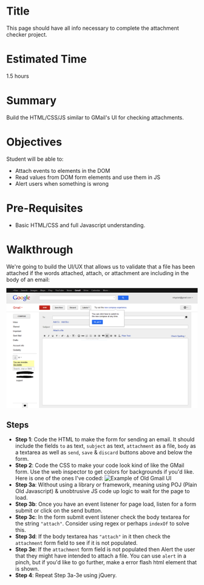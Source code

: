 # Title
This page should have all info necessary to complete the attachment checker project.

# Estimated Time
1.5 hours

# Summary
Build the HTML/CSS/JS similar to GMail's UI for checking attachments.

# Objectives
Student will be able to:
- Attach events to elements in the DOM
- Read values from DOM form elements and use them in JS
- Alert users when something is wrong

# Pre-Requisites
- Basic HTML/CSS and full Javascript understanding.

# Walkthrough
We're going to build the UI/UX that allows us to validate that a file has been attached if the words attached, attach, or attachment are including in the body of an email:

![Gmail Compose UI](./gmail_1.png)

## Steps
- __Step 1__: Code the HTML to make the form for sending an email. It should include the fields `to` as text, `subject` as text, `attachment` as a file, `body` as a textarea as well as `send`, `save` & `discard` buttons above and below the form.
-  __Step 2__: Code the CSS to make your code look kind of like the GMail form. Use the web inspector to get colors for backgrounds if you'd like. Here is one of the ones I've coded: ![Example of Old Gmail UI](https://s3.amazonaws.com/f.cl.ly/items/0r1C2P1P2t3E3N1A1d1c/Screen%20Shot%202016-06-30%20at%206.32.33%20PM.png?v=28ecddfc)
-  __Step 3a__: Without using a library or framework, meaning using POJ (Plain Old Javascript) & unobtrusive JS code up logic to wait for the page to load. 
-  __Step 3b__: Once you have an event listener for page load, listen for a form submit or click on the send button.
-  __Step 3c__: In the form submit event listener check the body textarea for the string `"attach"`. Consider using regex or perhaps `indexOf` to solve this.
-  __Step 3d__: If the body textarea has `"attach"` in it then check the `attachment` form field to see if it is not populated.
-  __Step 3e__: If the `attachment` form field is not populated then Alert the user that they might have intended to attach a file. You can use `alert` in a pinch, but if you'd like to go further, make a error flash html element that is shown.
-  __Step 4__: Repeat Step 3a-3e using jQuery.
